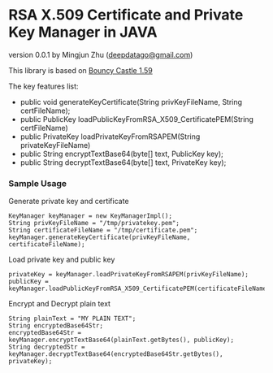 # RSA X.509 Certificate and Private Key Manager in JAVA
version 0.0.1 by Mingjun Zhu (deepdatago@gmail.com)

This library is based on [Bouncy Castle 1.59](https://www.bouncycastle.org/latest_releases.html)

The key features list:
* public void generateKeyCertificate(String privKeyFileName, String certFileName);
* public PublicKey loadPublicKeyFromRSA_X509_CertificatePEM(String certFileName) 
* public PrivateKey loadPrivateKeyFromRSAPEM(String privateKeyFileName) 
* public String encryptTextBase64(byte[] text, PublicKey key);
* public String decryptTextBase64(byte[] text, PrivateKey key);

### Sample Usage
Generate private key and certificate
```
KeyManager keyManager = new KeyManagerImpl();
String privKeyFileName = "/tmp/privatekey.pem";
String certificateFileName = "/tmp/certificate.pem";
keyManager.generateKeyCertificate(privKeyFileName, certificateFileName);
```
Load private key and public key
```
privateKey = keyManager.loadPrivateKeyFromRSAPEM(privKeyFileName);
publicKey = keyManager.loadPublicKeyFromRSA_X509_CertificatePEM(certificateFileName);
```

Encrypt and Decrypt plain text
```
String plainText = "MY PLAIN TEXT";
String encryptedBase64Str;
encryptedBase64Str = keyManager.encryptTextBase64(plainText.getBytes(), publicKey);
String decryptedStr = keyManager.decryptTextBase64(encryptedBase64Str.getBytes(), privateKey);
```

